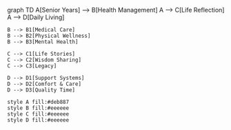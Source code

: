 graph TD
    A[Senior Years] --> B[Health Management]
    A --> C[Life Reflection]
    A --> D[Daily Living]
    
    B --> B1[Medical Care]
    B --> B2[Physical Wellness]
    B --> B3[Mental Health]
    
    C --> C1[Life Stories]
    C --> C2[Wisdom Sharing]
    C --> C3[Legacy]
    
    D --> D1[Support Systems]
    D --> D2[Comfort & Care]
    D --> D3[Quality Time]

    style A fill:#deb887
    style B fill:#eeeeee
    style C fill:#eeeeee
    style D fill:#eeeeee
